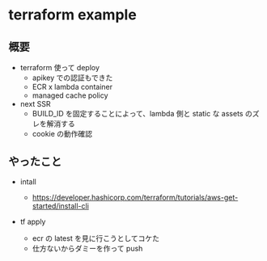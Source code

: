 # terraform example

## 概要

- terraform 使って deploy
  - apikey での認証もできた
  - ECR x lambda container
  - managed cache policy
- next SSR
  - BUILD_ID を固定することによって、lambda 側と static な assets のズレを解消する
  - cookie の動作確認

## やったこと

- intall

  - https://developer.hashicorp.com/terraform/tutorials/aws-get-started/install-cli

- tf apply
  - ecr の latest を見に行こうとしてコケた
  - 仕方ないからダミーを作って push
